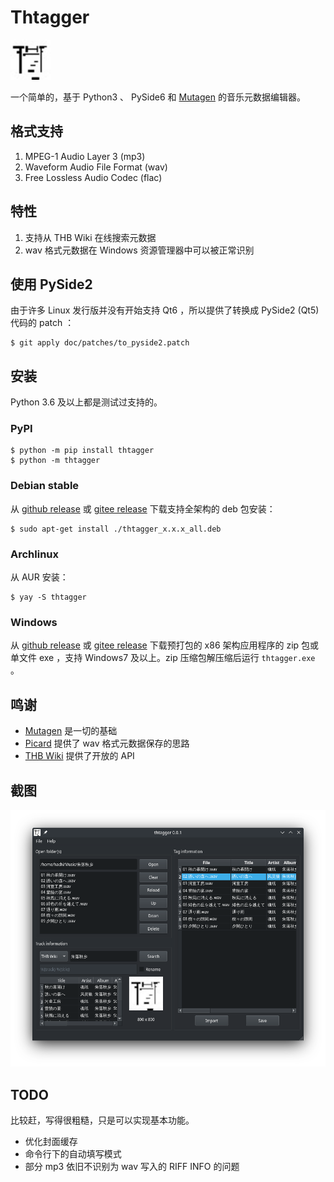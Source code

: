 # Thtagger

<img src="img/thtagger.png" height="64" width="64" alt="图标">

一个简单的，基于 Python3 、 PySide6 和 [Mutagen](https://github.com/quodlibet/mutagen) 的音乐元数据编辑器。

## 格式支持

1. MPEG-1 Audio Layer 3 (mp3)
2. Waveform Audio File Format (wav)
3. Free Lossless Audio Codec (flac)

## 特性

1. 支持从 THB Wiki 在线搜索元数据
2. wav 格式元数据在 Windows 资源管理器中可以被正常识别

## 使用 PySide2

由于许多 Linux 发行版并没有开始支持 Qt6 ，所以提供了转换成 PySide2 (Qt5) 代码的 patch ：

```shell
$ git apply doc/patches/to_pyside2.patch
```

## 安装

Python 3.6 及以上都是测试过支持的。

### PyPI

```shell
$ python -m pip install thtagger
$ python -m thtagger
```

### Debian stable

从 [github release](https://github.com/weilinfox/haku-thtagger/releases) 或 [gitee release](https://gitee.com/weilinfox/haku-thtagger/releases) 下载支持全架构的 deb 包安装：

```shell
$ sudo apt-get install ./thtagger_x.x.x_all.deb
```

### Archlinux

从 AUR 安装：

```shell
$ yay -S thtagger
```

### Windows

从 [github release](https://github.com/weilinfox/haku-thtagger/releases) 或 [gitee release](https://gitee.com/weilinfox/haku-thtagger/releases) 下载预打包的 x86 架构应用程序的 zip 包或单文件 exe ，支持 Windows7 及以上。zip 压缩包解压缩后运行 ``thtagger.exe`` 。

## 鸣谢

+ [Mutagen](https://github.com/quodlibet/mutagen) 是一切的基础
+ [Picard](https://github.com/metabrainz/picard) 提供了 wav 格式元数据保存的思路
+ [THB Wiki](https://thwiki.cc/) 提供了开放的 API

## 截图

![主界面](doc/screenshot/Screenshot_0.png)

## TODO

比较赶，写得很粗糙，只是可以实现基本功能。

+ 优化封面缓存
+ 命令行下的自动填写模式
+ 部分 mp3 依旧不识别为 wav 写入的 RIFF INFO 的问题
